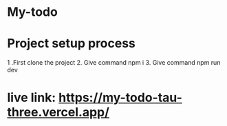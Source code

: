 # My-todo
# Project setup process
1 .First clone the project
2. Give command npm i
3. Give command npm run dev
# live link: https://my-todo-tau-three.vercel.app/

